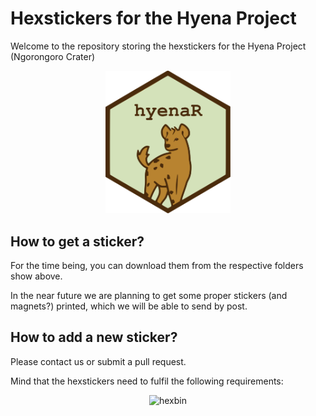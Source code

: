 # Hexstickers for the Hyena Project

Welcome to the repository storing the hexstickers for the Hyena Project (Ngorongoro Crater)

<p align="center">
  <img src="./hyenaR/hyenaR_logo.svg" alt="hyenaR" width="200" onerror="./hyenaR/hyenaR_logo.svg">
</p>

## How to get a sticker?

For the time being, you can download them from the respective folders show above.

In the near future we are planning to get some proper stickers (and magnets?) printed, which we will be able to send by post.

## How to add a new sticker?

Please contact us or submit a pull request.

Mind that the hexstickers need to fulfil the following requirements:

<p align="center">
  <img src="http://hexb.in/assets/dimensions.png" alt="hexbin" width="300">
</p>


